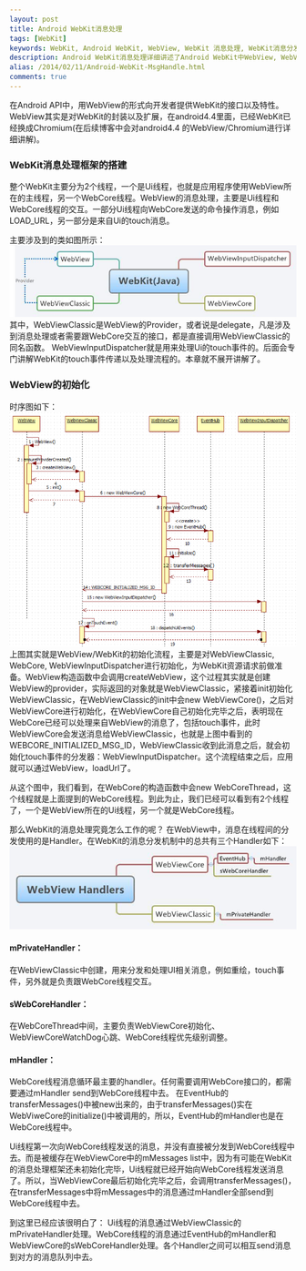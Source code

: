 ```yaml
---
layout: post
title: Android WebKit消息处理
tags: [WebKit]
keywords: WebKit, Android WebKit, WebView, WebKit 消息处理, WebKit消息分发, Android WebKit消息处理
description: Android WebKit消息处理详细讲述了Android WebKit中WebView, WebViewClassic, WebViewCore, WebViewInputDispatcher中消息传递与处理
alias: /2014/02/11/Android-WebKit-MsgHandle.html‎
comments: true
---
```


在Android API中，用WebView的形式向开发者提供WebKit的接口以及特性。WebView其实是对WebKit的封装以及扩展，在android4.4里面，已经WebKit已经换成Chromium(在后续博客中会对android4.4
的WebView/Chromium进行详细讲解)。

<!--more-->

### WebKit消息处理框架的搭建
整个WebKit主要分为2个线程，一个是Ui线程，也就是应用程序使用WebView所在的主线程，另一个WebCore线程。WebView的消息处理，主要是Ui线程和WebCore线程的交互。一部分Ui线程向WebCore发送的命令操作消息，例如LOAD_URL，另一部分是来自Ui的touch消息。

主要涉及到的类如图所示：
![Alt text](/images/webkitjava.jpg)
其中，WebViewClassic是WebView的Provider，或者说是delegate，凡是涉及到消息处理或者需要跟WebCore交互的接口，都是直接调用WebViewClassic的同名函数。
WebViewInputDispatcher就是用来处理Ui的touch事件的。后面会专门讲解WebKit的touch事件传递以及处理流程的。本章就不展开讲解了。

### WebView的初始化

时序图如下：
![Alt text](/images/webkiteventsequens.png)
上图其实就是WebView/WebKit的初始化流程，主要是对WebViewClassic, WebCore, WebViewInputDispatcher进行初始化，为WebKit资源请求前做准备。WebView构造函数中会调用createWebView，这个过程其实就是创建WebView的provider，实际返回的对象就是WebViewClassic，紧接着init初始化WebViewClassic，在WebViewClassic的init中会new WebViewCore()，之后对WebViewCore进行初始化，在WebViewCore自己初始化完毕之后，表明现在WebCore已经可以处理来自WebView的消息了，包括touch事件，此时WebViewCore会发送消息给WebViewClassic，也就是上图中看到的WEBCORE\_INITIALIZED\_MSG_ID，WebViewClassic收到此消息之后，就会初始化touch事件的分发器：WebViewInputDispatcher。这个流程结束之后，应用就可以通过WebView，loadUrl了。

从这个图中，我们看到，在WebCore的构造函数中会new WebCoreThread，这个线程就是上面提到的WebCore线程。到此为止，我们已经可以看到有2个线程了，一个是WebView所在的Ui线程，另一个就是WebCore线程。

那么WebKit的消息处理究竟怎么工作的呢？
在WebView中，消息在线程间的分发使用的是Handler。在WebKit的消息分发机制中的总共有三个Handler如下：
![Alt text](/images/webkithandlers.jpg)
#### mPrivateHandler：
在WebViewClassic中创建，用来分发和处理UI相关消息，例如重绘，touch事件，另外就是负责跟WebCore线程交互。
#### sWebCoreHandler：
在WebCoreThread中间，主要负责WebViewCore初始化、WebViewCoreWatchDog心跳、WebCore线程优先级别调整。
#### mHandler：
WebCore线程消息循环最主要的handler。任何需要调用WebCore接口的，都需要通过mHandler  send到WebCore线程中去。
在EventHub的transferMessages()中被new出来的，由于transferMessages()实在WebViweCore的initialize()中被调用的，所以，EventHub的mHandler也是在WebCore线程中。

Ui线程第一次向WebCore线程发送的消息，并没有直接被分发到WebCore线程中去。而是被缓存在WebViewCore中的mMessages list中，因为有可能在WebKit的消息处理框架还未初始化完毕，Ui线程就已经开始向WebCore线程发送消息了。所以，当WebViewCore最后初始化完毕之后，会调用transferMessages()，在transferMessages中将mMessages中的消息通过mHandler全部send到WebCore线程中去。

到这里已经应该很明白了：
Ui线程的消息通过WebViewClassic的mPrivateHandler处理。WebCore线程的消息通过EventHub的mHandler和WebViewCore的sWebCoreHandler处理。各个Handler之间可以相互send消息到对方的消息队列中去。